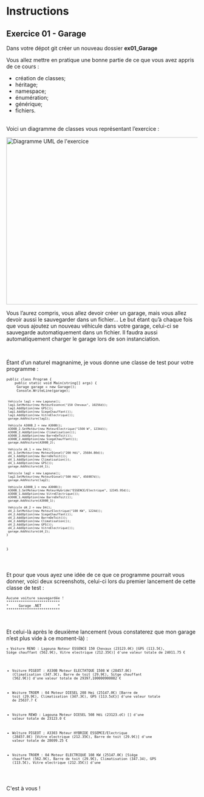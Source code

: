 
<!DOCTYPE html>
<link rel="stylesheet" href="https://fonts.xz.style/serve/inter.css">
<link rel="stylesheet" href="https://cdn.jsdelivr.net/npm/@exampledev/new.css@1.1.2/new.min.css">
<style>
pre {
	page-break-inside: avoid;
	font-size: 9px;
}
</style>
<html lang="fr">
    <h1>Instructions</h1>
    <h2>Exercice 01 - Garage</h2>
    <p>Dans votre dépot git créer un nouveau dossier <b>ex01_Garage</b></p>
<div>
<p>Vous allez mettre en pratique une bonne partie de ce que vous avez appris de ce cours :</p>
<ul>
<li>cr&eacute;ation de classes;</li>
<li>h&eacute;ritage;</li>
<li>namespace;</li>
<li>&eacute;num&eacute;ration;</li>
<li>g&eacute;n&eacute;rique;</li>
<li>fichiers.</li>
</ul>
<p><br />Voici un diagramme de classes vous repr&eacute;sentant l&rsquo;exercice :</p>
<p><a href="http://sdz-upload.s3.amazonaws.com/prod/upload/P2PA%20-%20Voiture.png"><img src="http://sdz-upload.s3.amazonaws.com/prod/upload/P2PA%20-%20Voiture.png" alt="Diagramme UML de l'exercice" width="878" height="440" /></a></p>
<p>Vous l&rsquo;aurez compris, vous allez devoir cr&eacute;er un garage, mais vous allez devoir aussi le sauvegarder dans un fichier&hellip; Le but &eacute;tant qu&rsquo;&agrave; chaque fois que vous ajoutez un nouveau v&eacute;hicule dans votre garage, celui-ci se sauvegarde automatiquement dans un fichier. Il faudra aussi automatiquement charger le garage lors de son instanciation.</p>
<p>&nbsp;</p>
<p>&Eacute;tant d&rsquo;un naturel magnanime, je vous donne une classe de test pour votre programme :</p>
<pre>public class Program {
    public static void Main(string[] args) {
   	 Garage garage = new Garage();   
   	 Console.WriteLine(garage);
   	 
   	 Vehicule lag1 = new Lagouna();
   	 lag1.SetMoteur(new MoteurEssence("150 Chevaux", 10256d));
   	 lag1.AddOption(new GPS());
   	 lag1.AddOption(new SiegeChauffant());
   	 lag1.AddOption(new VitreElectrique());
   	 garage.AddVoiture(lag1);
   		 
   	 Vehicule A300B_2 = new A300B();
   	 A300B_2.SetMoteur(new MoteurElectrique("1500 W", 1234d));
   	 A300B_2.AddOption(new Climatisation());
   	 A300B_2.AddOption(new BarreDeToit());
   	 A300B_2.AddOption(new SiegeChauffant());
   	 garage.AddVoiture(A300B_2);
   	 
   	 Vehicule d4_1 = new D4();
   	 d4_1.SetMoteur(new MoteurDiesel("200 Hdi", 25684.80d));
   	 d4_1.AddOption(new BarreDeToit());
   	 d4_1.AddOption(new Climatisation());
   	 d4_1.AddOption(new GPS());
   	 garage.AddVoiture(d4_1);   	 
   	 
   	 Vehicule lag2 = new Lagouna();
   	 lag2.SetMoteur(new MoteurDiesel("500 Hdi", 456987d));
   	 garage.AddVoiture(lag2);
   	 
   	 Vehicule A300B_1 = new A300B();
   	 A300B_1.SetMoteur(new MoteurHybride("ESSENCE/Electrique", 12345.95d));
   	 A300B_1.AddOption(new VitreElectrique());
   	 A300B_1.AddOption(new BarreDeToit());
   	 garage.AddVoiture(A300B_1);
   	 
   	 Vehicule d4_2 = new D4();
   	 d4_2.SetMoteur(new MoteurElectrique("100 KW", 1224d));
   	 d4_2.AddOption(new SiegeChauffant());
   	 d4_2.AddOption(new BarreDeToit());
   	 d4_2.AddOption(new Climatisation());
   	 d4_2.AddOption(new GPS());
   	 d4_2.AddOption(new VitreElectrique());
   	 garage.AddVoiture(d4_2);   			 
    }
}</pre>
<p>&nbsp;</p>
<p>Et pour que vous ayez&nbsp;une id&eacute;e de ce que ce programme pourrait vous donner, voici deux screenshots, celui-ci&nbsp;lors du premier lancement de cette classe de test :</p>
<pre>
Aucune voiture sauvegardée !
**************************
*     Garage .NET        *
**************************
</pre>
<p>&nbsp;</p>
<p>Et&nbsp;celui-l&agrave;&nbsp;apr&egrave;s le deuxi&egrave;me lancement (vous constaterez que mon garage n&rsquo;est plus vide &agrave; ce moment-l&agrave;) :</p>
<p><pre>
+ Voiture RENO : Lagouna Noteur ESSENCE 150 Chevaux (23123.0€) [GPS (113.5€), 
Siége chauffant (562.9€), Vitre electrique (212.35€)] d'une valeur totale de 24011.75 €

+ Voiture PIGEOT : A330B Moteur ELECTATQUE 1508 W (28457.8€) (Climatisation (347.3€), 
Barre de toit (29.9€), Sitge chauffant (562.9€)] d'une valeur totale de 29397,100000900082 €

+ Woiture TROEM : 04 Moteur DIESEL 208 Hei (25147.0€) [Barre de toit (29.9€), 
Climatisation (347.3€), GPS (113.5¢€}] d'une valeur totale de 25637.? €

+ Voiture REWO : Lagouna Moteur DIESEL 508 Hdi (23123.¢€) [] d'une valeur totale de 23123.0 €

+ Wolture PIGEOT ; A3303 Moteur HYBRIDE ESSEMCE/Electrique (28457.8€) [Vitre electrique (212.35€), 
Barre de toit (29.9€)] d'une valeur totale de 28699.25 €

+ Voiture TROEM : 04 Moteur ELECTRIQUE 108 KW (25147.0€) [Siége chauffant (562.9€), Barre de toit (29.9€}, 
Climatisation (347.34), GPS (113.5€), Vitre electrique (212.35€)] d'une
</pre></p>
<p>&nbsp;</p>
<p>C'est &agrave; vous !</p>
<p>&nbsp;</p>
    </div>
  </body>
</html>
